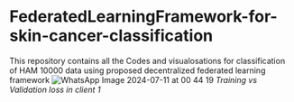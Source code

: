 # FederatedLearningFramework-for-skin-cancer-classification
This repository contains all the Codes and visualosations for classification of HAM 10000 data using proposed decentralized federated learning framework
![WhatsApp Image 2024-07-11 at 00 44 19](https://github.com/Cmatermedicalimageanalysis/FederatedLearningFramework-for-skin-cancer-classification/assets/156891606/7c24668c-a3d6-4593-b5a0-c1c922e6d646)
*Training vs Validation loss in client 1*
